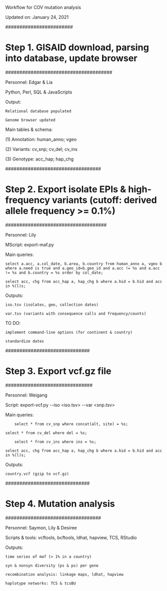 Workflow for COV mutation analysis

Updated on: January 24, 2021

########################
# Step 1. GISAID download, parsing into database, update browser
######################################

Personnel: Edgar & Lia

Python, Perl, SQL & JavaScripts

Output: 

	Relational database populated

	Genome browser updated

Main tables & schema:

(1) Annotation: human_anno; vgeo

(2) Variants: cv_snp; cv_del; cv_ins

(3) Genotype: acc_hap; hap_chg

##################################

# Step 2. Export isolate EPIs & high-frequency variants (cutoff: derived allele frequency >= 0.1%)

####################################

Personnel: Lily

MScript: export-maf.py <country name>

Main queries:

	select a.acc, a.col_date, b.area, b.country from human_anno a, vgeo b where a.need is true and a.geo_id=b.geo_id and a.acc != %s and a.acc != %s and b.country = %s order by col_date;

	select acc, chg from acc_hap a, hap_chg b where a.hid = b.hid and acc in %(l)s;

Outputs:

	iso.tsv (isolates, geo, collection dates)

	var.tsv (variants with consequence calls and frequency/counts)

TO DO:
	
	implement command-line options (for continent & country)
	
	standardize dates

##############################

# Step 3. Export vcf.gz file

###############################

Personnel: Weigang

Script: export-vcf.py --iso <iso.tsv> --var <snp.tsv>

Main queries:

     	select * from cv_snp where concat(alt, site) = %s;

	select * from cv_del where del = %s;
     
     	select * from cv_ins where ins = %s;

	select acc, chg from acc_hap a, hap_chg b where a.hid = b.hid and acc in %(l)s;

Outputs:

	country.vcf (gzip to vcf.gz)

##############################
# Step 4. Mutation analysis
##################################

Personnel: Saymon, Lily & Desiree

Scripts & tools: vcftools, bcftools, ldhat, hapview, TCS, RStudio

Outputs:

	time series of maf (> 1% in a country)
	
	syn & nonsyn diversity (ps & ps) per gene
	
	recombination analysis: linkage maps, ldhat, hapview
	
	haplotype networks: TCS	& tcsBU

